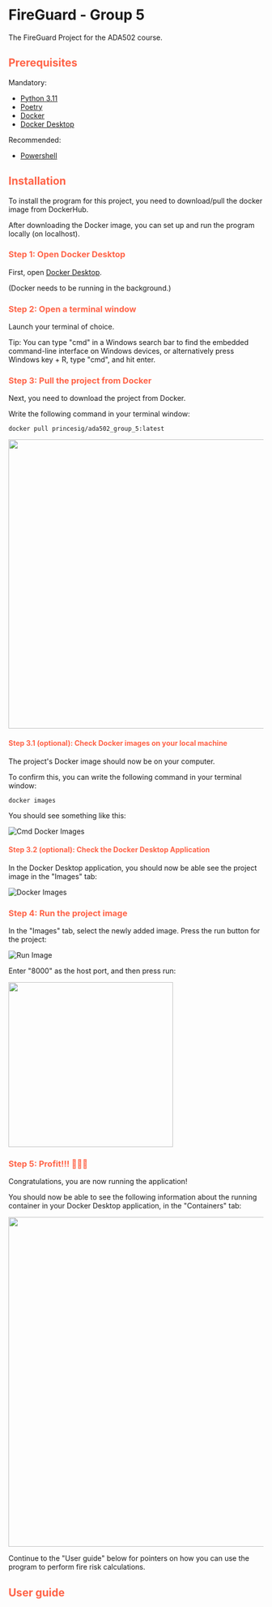 # FireGuard - Group 5

The FireGuard Project for the ADA502 course.

## <span style="color:tomato"> Prerequisites </span>
Mandatory:
* [Python 3.11](https://www.python.org/downloads/)
* [Poetry](https://python-poetry.org/docs/#installation)
* [Docker](https://docs.docker.com/get-docker/)
* [Docker Desktop](https://www.docker.com/products/docker-desktop/)

Recommended:
* [Powershell](https://github.com/PowerShell/PowerShell/releases/tag/v7.4.1)

## <span style="color:tomato"> Installation </span>

To install the program for this project, you need to download/pull the docker image from DockerHub.

After downloading the Docker image, you can set up and run the program locally (on localhost).

### <span style="color:tomato">Step 1: Open Docker Desktop</span>

First, open [Docker Desktop](https://www.docker.com/products/docker-desktop/). 

(Docker needs to be running in the background.) 

### <span style="color:tomato">Step 2: Open a terminal window</span>

Launch your terminal of choice. 

Tip: You can type "cmd" in a Windows search bar to find the embedded command-line interface on Windows devices, or alternatively press Windows key + R, type "cmd", and hit enter. 

### <span style="color:tomato">Step 3: Pull the project from Docker</span>
Next, you need to download the project from Docker. 

Write the following command in your terminal window: 
```
docker pull princesig/ada502_group_5:latest 
```
<img src=https://github.com/ADA502-FireGuard/dynamic-frcm/assets/94006886/c8caa6fd-327b-49c7-97a1-670f8b05c548 width="570">

#### <span style="color:tomato">Step 3.1 (optional): Check Docker images on your local machine</span>
The project's Docker image should now be on your computer. 

To confirm this, you can write the following command in your terminal window: 
```
docker images 
```
You should see something like this: 

![Cmd Docker Images](https://github.com/ADA502-FireGuard/dynamic-frcm/assets/94006886/17d6a082-31cb-43e8-91dd-940c71ddd789)

#### <span style="color:tomato">Step 3.2 (optional): Check the Docker Desktop Application</span>
In the Docker Desktop application, you should now be able see the project image in the "Images" tab: 

![Docker Images](https://github.com/ADA502-FireGuard/dynamic-frcm/assets/94006886/e2077c31-f916-4ba5-beea-d662d7caffb5)

### <span style="color:tomato">Step 4: Run the project image</span>
In the "Images" tab, select the newly added image. Press the run button for the project: 

![Run Image](https://github.com/ADA502-FireGuard/dynamic-frcm/assets/94006886/42ac821c-58ea-4963-83cc-65df7e537a2c)

Enter "8000" as the host port, and then press run: 

<img src="https://github.com/ADA502-FireGuard/dynamic-frcm/assets/94006886/6ebceb70-95f3-476a-a43c-e7931ae2dfef" width="325">

### <span style="color:tomato">Step 5: Profit!!! 🎉🥳🎂</span>
Congratulations, you are now running the application! 

You should now be able to see the following information about the running container in your Docker Desktop application, in the "Containers" tab: 

<img src="https://github.com/ADA502-FireGuard/dynamic-frcm/assets/94006886/0b4b1d72-09c7-4ce4-b5f5-bfe0677a09e3" width="650">

Continue to the "User guide" below for pointers on how you can use the program to perform fire risk calculations. 

## <span style="color:tomato"> User guide </span> 
